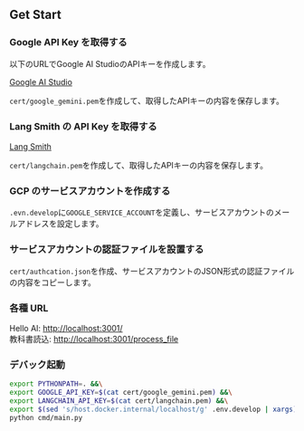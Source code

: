 ## Get Start

### Google API Key を取得する

以下のURLでGoogle AI StudioのAPIキーを作成します。

[Google AI Studio](https://aistudio.google.com/app/apikey)

`cert/google_gemini.pem`を作成して、取得したAPIキーの内容を保存します。

### Lang Smith の API Key を取得する

[Lang Smith](https://smith.langchain.com/)

`cert/langchain.pem`を作成して、取得したAPIキーの内容を保存します。

### GCP のサービスアカウントを作成する

`.evn.develop`に`GOOGLE_SERVICE_ACCOUNT`を定義し、サービスアカウントのメールアドレスを設定します。

### サービスアカウントの認証ファイルを設置する

`cert/authcation.json`を作成、サービスアカウントのJSON形式の認証ファイルの内容をコピーします。

### 各種 URL

Hello AI: [http://localhost:3001/](http://localhost:3001/)\
教科書読込: [http://localhost:3001/process_file](http://localhost:3001/process_file)

### デバック起動

```bash
export PYTHONPATH=. &&\
export GOOGLE_API_KEY=$(cat cert/google_gemini.pem) &&\
export LANGCHAIN_API_KEY=$(cat cert/langchain.pem) &&\
export $(sed 's/host.docker.internal/localhost/g' .env.develop | xargs) &&\
python cmd/main.py
```